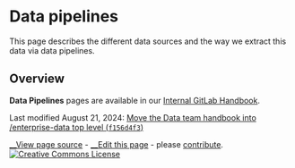 

# Data pipelines

This page describes the different data sources and the way we extract this data via data pipelines.

## Overview

**Data Pipelines** pages are available in our [Internal GitLab Handbook](https://internal.gitlab.com/handbook/enterprise-data/platform/pipelines).

Last modified August 21, 2024: [Move the Data team handbook into /enterprise-data top level (`f156d4f3`)](https://gitlab.com/gitlab-com/content-sites/handbook/commit/f156d4f3)

[ __View page source](https://gitlab.com/gitlab-com/content-sites/handbook/blob/main/content/handbook/enterprise-data/platform/pipelines/_index.md) \- [ __Edit this page](https://gitlab.com/-/ide/project/gitlab-com/content-sites/handbook/edit/main/-/content/handbook/enterprise-data/platform/pipelines/_index.md) \- please [contribute](https://handbook.gitlab.com/handbook/about/contributing/). [ ![Creative Commons License](../../images/handbook/enterprise-data/platform/80x15.png)](https://creativecommons.org/licenses/by-sa/4.0/)
